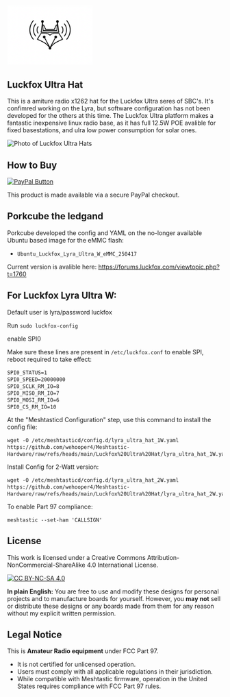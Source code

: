<img src="/static/ultra_hat_logo.png" alt="Logo" width="200"> 

## Luckfox Ultra Hat

This is a amiture radio x1262 hat for the Luckfox Ultra seres of SBC's. It's confimred working on the Lyra, but software configuration has not been developed for the others at this time. The Luckfox Ultra platform makes a fantastic inexpensive linux radio base, as it has full 12.5W POE avalible for fixed basestations, and ulra low power consumption for solar ones.

![Photo of Luckfox Ultra Hats](/static/IMG_3499.jpeg)

## How to Buy

[![PayPal Button](https://www.paypalobjects.com/en_US/i/btn/btn_buynowCC_LG.gif)](https://www.paypal.com/ncp/payment/MPGLQUXB9TF82)

This product is made available via a secure PayPal checkout.

## Porkcube the ledgand

Porkcube developed the config and YAML on the no-longer available Ubuntu based image for the eMMC flash:
  - `Ubuntu_Luckfox_Lyra_Ultra_W_eMMC_250417`

Current version is avalible here:
https://forums.luckfox.com/viewtopic.php?t=1760

## For Luckfox Lyra Ultra W:

Default user is lyra/password luckfox

Run ```sudo luckfox-config```

enable SPI0

Make sure these lines are present in `/etc/luckfox.conf` to enable SPI, reboot required to take effect:
```
SPI0_STATUS=1
SPI0_SPEED=20000000
SPI0_SCLK_RM_IO=8
SPI0_MISO_RM_IO=7
SPI0_MOSI_RM_IO=6
SPI0_CS_RM_IO=10
```

At the "Meshtasticd Configuration" step, use this command to install the config file:

```
wget -O /etc/meshtasticd/config.d/lyra_ultra_hat_1W.yaml https://github.com/wehooper4/Meshtastic-Hardware/raw/refs/heads/main/Luckfox%20Ultra%20Hat/lyra_ultra_hat_1W.yaml
```

Install Config for 2-Watt version:
```
wget -O /etc/meshtasticd/config.d/lyra_ultra_hat_2W.yaml https://github.com/wehooper4/Meshtastic-Hardware/raw/refs/heads/main/Luckfox%20Ultra%20Hat/lyra_ultra_hat_2W.yaml
```

To enable Part 97 compliance:
```
meshtastic --set-ham 'CALLSIGN'
```


## License
This work is licensed under a Creative Commons Attribution-NonCommercial-ShareAlike 4.0 International License.

[![CC BY-NC-SA 4.0](https://licensebuttons.net/l/by-nc-sa/4.0/88x31.png)](https://creativecommons.org/licenses/by-nc-sa/4.0/)

**In plain English:** You are free to use and modify these designs for personal projects and to manufacture boards for yourself. However, you **may not** sell or distribute these designs or any boards made from them for any reason without my explicit written permission.

## Legal Notice
This is **Amateur Radio equipment** under FCC Part 97.
* It is not certified for unlicensed operation.
* Users must comply with all applicable regulations in their jurisdiction.
* While compatible with Meshtastic firmware, operation in the United States requires compliance with FCC Part 97 rules.

